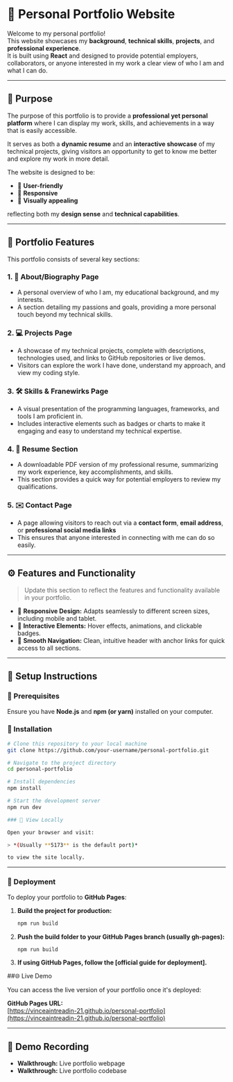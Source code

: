 # 💼 Personal Portfolio Website

Welcome to my personal portfolio!  
This website showcases my **background**, **technical skills**, **projects**, and **professional experience**.  
It is built using **React** and designed to provide potential employers, collaborators, or anyone interested in my work a clear view of who I am and what I can do.

---

## 🎯 Purpose

The purpose of this portfolio is to provide a **professional yet personal platform** where I can display my work, skills, and achievements in a way that is easily accessible.

It serves as both a **dynamic resume** and an **interactive showcase** of my technical projects, giving visitors an opportunity to get to know me better and explore my work in more detail.

The website is designed to be:
- 🧭 **User-friendly**
- 📱 **Responsive**
- 🎨 **Visually appealing**

reflecting both my **design sense** and **technical capabilities**.

---

## 🧩 Portfolio Features

This portfolio consists of several key sections:

### 1. 🧍 About/Biography Page
- A personal overview of who I am, my educational background, and my interests.  
- A section detailing my passions and goals, providing a more personal touch beyond my technical skills.

### 2. 💻 Projects Page
- A showcase of my technical projects, complete with descriptions, technologies used, and links to GitHub repositories or live demos.  
- Visitors can explore the work I have done, understand my approach, and view my coding style.

### 3. 🛠️ Skills & Franewirks Page
- A visual presentation of the programming languages, frameworks, and tools I am proficient in.  
- Includes interactive elements such as badges or charts to make it engaging and easy to understand my technical expertise.

### 4. 📄 Resume Section
- A downloadable PDF version of my professional resume, summarizing my work experience, key accomplishments, and skills.  
- This section provides a quick way for potential employers to review my qualifications.

### 5. ✉️ Contact Page
- A page allowing visitors to reach out via a **contact form**, **email address**, or **professional social media links** 
- This ensures that anyone interested in connecting with me can do so easily.

---

## ⚙️ Features and Functionality

> Update this section to reflect the features and functionality available in your portfolio.

- 📱 **Responsive Design:** Adapts seamlessly to different screen sizes, including mobile and tablet.  
- 🧩 **Interactive Elements:** Hover effects, animations, and clickable badges.  
- 🧭 **Smooth Navigation:** Clean, intuitive header with anchor links for quick access to all sections.

---

## 🧰 Setup Instructions

### 🧾 Prerequisites
Ensure you have **Node.js** and **npm (or yarn)** installed on your computer.

### 🚀 Installation

```bash
# Clone this repository to your local machine
git clone https://github.com/your-username/personal-portfolio.git

# Navigate to the project directory
cd personal-portfolio

# Install dependencies
npm install

# Start the development server
npm run dev

### 🧭 View Locally

Open your browser and visit:

> *(Usually **5173** is the default port)*

to view the site locally.
```
---

### 🚀 Deployment

To deploy your portfolio to **GitHub Pages**:

1. **Build the project for production:**
   ```bash
   npm run build

2. **Push the build folder to your GitHub Pages branch (usually gh-pages):**
    ```bash
    npm run build

2. **If using GitHub Pages, follow the [official guide for deployment].**
  

##🌐 Live Demo

You can access the live version of your portfolio once it's deployed:

**GitHub Pages URL:**  
[https://vinceaintreadin-21.github.io/personal-portfolio](https://vinceaintreadin-21.github.io/personal-portfolio)

---

## 🎥 Demo Recording

- **Walkthrough:** Live portfolio webpage  
- **Walkthrough:** Live portfolio codebase


